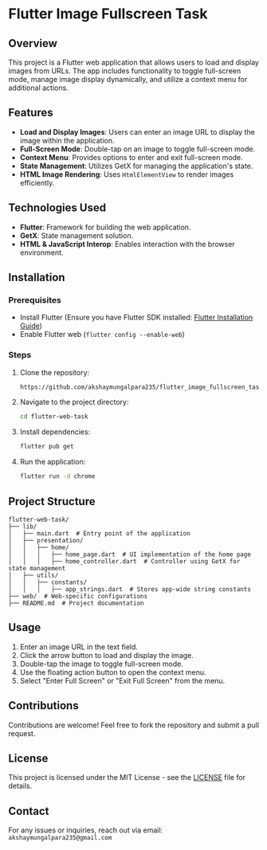 # Flutter Image Fullscreen Task

## Overview
This project is a Flutter web application that allows users to load and display images from URLs. The app includes functionality to toggle full-screen mode, manage image display dynamically, and utilize a context menu for additional actions.

## Features
- **Load and Display Images**: Users can enter an image URL to display the image within the application.
- **Full-Screen Mode**: Double-tap on an image to toggle full-screen mode.
- **Context Menu**: Provides options to enter and exit full-screen mode.
- **State Management**: Utilizes GetX for managing the application's state.
- **HTML Image Rendering**: Uses `HtmlElementView` to render images efficiently.

## Technologies Used
- **Flutter**: Framework for building the web application.
- **GetX**: State management solution.
- **HTML & JavaScript Interop**: Enables interaction with the browser environment.

## Installation
### Prerequisites
- Install Flutter (Ensure you have Flutter SDK installed: [Flutter Installation Guide](https://flutter.dev/docs/get-started/install))
- Enable Flutter web (`flutter config --enable-web`)

### Steps
1. Clone the repository:
   ```sh
   https://github.com/akshaymungalpara235/flutter_image_fullscreen_task.git
   ```
2. Navigate to the project directory:
   ```sh
   cd flutter-web-task
   ```
3. Install dependencies:
   ```sh
   flutter pub get
   ```
4. Run the application:
   ```sh
   flutter run -d chrome
   ```

## Project Structure
```
flutter-web-task/
├── lib/
│   ├── main.dart  # Entry point of the application
│   ├── presentation/
│   │   ├── home/
│   │   │   ├── home_page.dart  # UI implementation of the home page
│   │   │   ├── home_controller.dart  # Controller using GetX for state management
│   ├── utils/
│   │   ├── constants/
│   │   │   ├── app_strings.dart  # Stores app-wide string constants
├── web/  # Web-specific configurations
├── README.md  # Project documentation
```

## Usage
1. Enter an image URL in the text field.
2. Click the arrow button to load and display the image.
3. Double-tap the image to toggle full-screen mode.
4. Use the floating action button to open the context menu.
5. Select "Enter Full Screen" or "Exit Full Screen" from the menu.

## Contributions
Contributions are welcome! Feel free to fork the repository and submit a pull request.

## License
This project is licensed under the MIT License - see the [LICENSE](LICENSE) file for details.

## Contact
For any issues or inquiries, reach out via email: `akshaymungalpara235@gmail.com`

